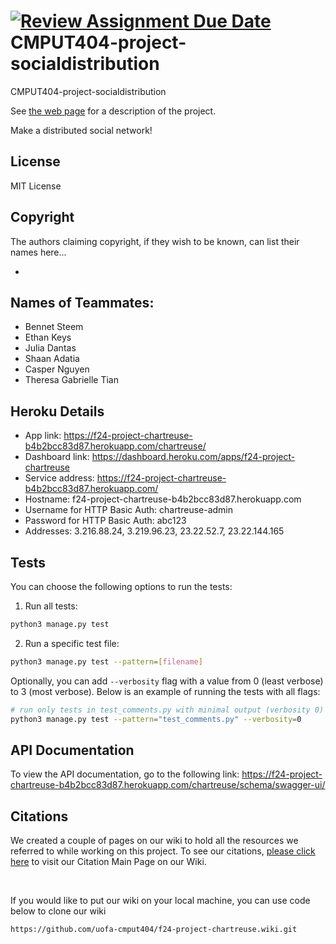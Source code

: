 [![Review Assignment Due Date](https://classroom.github.com/assets/deadline-readme-button-22041afd0340ce965d47ae6ef1cefeee28c7c493a6346c4f15d667ab976d596c.svg)](https://classroom.github.com/a/zUKWOP3z)
CMPUT404-project-socialdistribution
===================================

CMPUT404-project-socialdistribution

See [the web page](https://uofa-cmput404.github.io/general/project.html) for a description of the project.

Make a distributed social network!

## License

MIT License

## Copyright

The authors claiming copyright, if they wish to be known, can list their names here...

* 

## Names of Teammates:
* Bennet Steem
* Ethan Keys
* Julia Dantas
* Shaan Adatia
* Casper Nguyen
* Theresa Gabrielle Tian

## Heroku Details
* App link: https://f24-project-chartreuse-b4b2bcc83d87.herokuapp.com/chartreuse/
* Dashboard link: https://dashboard.heroku.com/apps/f24-project-chartreuse
* Service address: https://f24-project-chartreuse-b4b2bcc83d87.herokuapp.com/
* Hostname: f24-project-chartreuse-b4b2bcc83d87.herokuapp.com
* Username for HTTP Basic Auth: chartreuse-admin
* Password for HTTP Basic Auth: abc123
* Addresses:  3.216.88.24, 3.219.96.23, 23.22.52.7, 23.22.144.165

## Tests
You can choose the following options to run the tests:

1. Run all tests:

```sh
python3 manage.py test
```

2. Run a specific test file:

```sh
python3 manage.py test --pattern=[filename]
```

Optionally, you can add `--verbosity` flag with a value from 0 (least verbose) to 3 (most verbose). Below is an example of running the tests with all flags:

```sh
# run only tests in test_comments.py with minimal output (verbosity 0)
python3 manage.py test --pattern="test_comments.py" --verbosity=0
```

## API Documentation
To view the API documentation, go to the following link: https://f24-project-chartreuse-b4b2bcc83d87.herokuapp.com/chartreuse/schema/swagger-ui/

## Citations
We created a couple of pages on our wiki to hold all the resources we referred to while working on this project. To see our citations, [please click here](https://github.com/uofa-cmput404/f24-project-chartreuse/wiki/Citations-Main-Page) to visit our Citation Main Page on our Wiki. 

<br>

If you would like to put our wiki on your local machine, you can use code below to clone our wiki
```
https://github.com/uofa-cmput404/f24-project-chartreuse.wiki.git
```

